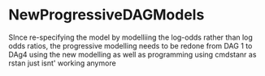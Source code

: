 # NewProgressiveDAGModels

SInce re-specifying the model by modelliing the log-odds rather than log odds ratios, the progressive modelling needs to be redone from DAG 1 to DAg4 using the new modelling as well as programming using cmdstanr as rstan just isnt' working anymore
